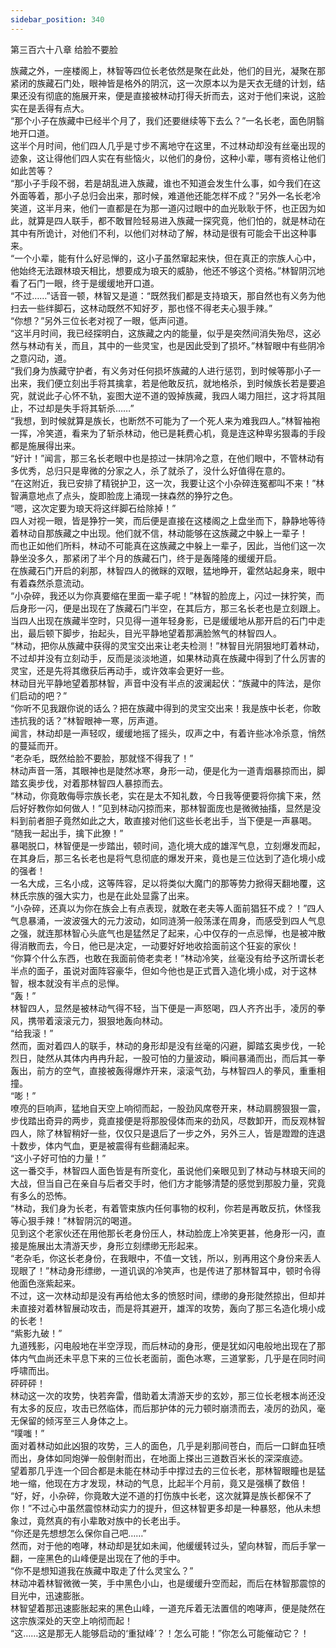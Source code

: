 ```yaml
---
sidebar_position: 340
---
```

 第三百六十八章 给脸不要脸


族藏之外，一座楼阁上，林智等四位长老依然是聚在此处，他们的目光，凝聚在那紧闭的族藏石门处，眼神皆是格外的阴沉，这一次原本以为是天衣无缝的计划，结果还没有彻底的施展开来，便是直接被林动打得夭折而去，这对于他们来说，这脸实在是丢得有点大。  
“那个小子在族藏中已经半个月了，我们还要继续等下去么？”一名长老，面色阴翳地开口道。  
这半个月时间，他们四人几乎是寸步不离地守在这里，不过林动却没有丝毫出现的迹象，这让得他们四人实在有些恼火，以他们的身份，这种小辈，哪有资格让他们如此苦等？  
“那小子手段不弱，若是胡乱进入族藏，谁也不知道会发生什么事，如今我们在这外面等着，那小子总归会出来，那时候，难道他还能怎样不成？”另外一名长老冷笑道，这半月来，他们一直都是在为那一道闪过眼中的血光耿耿于怀，也正因为如此，就算是四人联手，都不敢冒险轻易进入族藏一探究竟，他们怕的，就是林动在其中有所诡计，对他们不利，以他们对林动了解，林动是很有可能会干出这种事来。  
“一个小辈，能有什么好忌惮的，这小子虽然窜起来快，但在真正的宗族人心中，他始终无法跟林琅天相比，想要成为琅天的威胁，他还不够这个资格。”林智阴沉地看了石门一眼，终于是缓缓地开口道。  
“不过……”话音一顿，林智又是道：“既然我们都是支持琅天，那自然也有义务为他扫去一些绊脚石，这林动既然不知好歹，那也怪不得老夫心狠手辣。”  
“你想？”另外三位长老对视了一眼，低声问道。  
“这半月时间，我已经探明白，这族藏之内的能量，似乎是突然间消失殆尽，这必然与林动有关，而且，其中的一些灵宝，也是因此受到了损坏。”林智眼中有些阴冷之意闪动，道。  
“我们身为族藏守护者，有义务对任何损坏族藏的人进行惩罚，到时候等那小子一出来，我们便立刻出手将其擒拿，若是他敢反抗，就地格杀，到时候族长若是要追究，就说此子心怀不轨，妄图大逆不道的毁掉族藏，我四人竭力阻拦，这才将其阻止，不过却是失手将其斩杀……”  
“我想，到时候就算是族长，也断然不可能为了一个死人来为难我四人。”林智袖袍一挥，冷笑道，看来为了斩杀林动，他已是耗费心机，竟是连这种卑劣狠毒的手段都是施展得出来。  
“好计！”闻言，那三名长老眼中也是掠过一抹阴冷之意，在他们眼中，不管林动有多优秀，总归只是卑微的分家之人，杀了就杀了，没什么好值得在意的。  
“在这附近，我已安排了精锐护卫，这一次，我要让这个小杂碎连冤都叫不来！”林智满意地点了点头，旋即脸庞上涌现一抹森然的狰狞之色。  
“嗯，这次定要为琅天将这绊脚石给除掉！”  
四人对视一眼，皆是狰狞一笑，而后便是直接在这楼阁之上盘坐而下，静静地等待着林动自那族藏之中出现。他们就不信，林动能够在这族藏之中躲上一辈子！  
而也正如他们所料，林动不可能真在这族藏之中躲上一辈子，因此，当他们这一次静坐没多久，那紧闭了半个月的族藏石门，终于是轰隆隆的缓缓开启。  
在族藏石门开启的刹那，林智四人的微眯的双眼，猛地睁开，霍然站起身来，眼中有着森然杀意流动。  
“小杂碎，我还以为你真要缩在里面一辈子呢！”林智的脸庞上，闪过一抹狞笑，而后身形一闪，便是出现在了族藏石门半空，在其后方，那三名长老也是立刻跟上。  
当四人出现在族藏半空时，只见得一道年轻身影，已是缓缓地从那开启的石门中走出，最后顿下脚步，抬起头，目光平静地望着那满脸煞气的林智四人。  
“林动，把你从族藏中获得的灵宝交出来让老夫检测！”林智目光阴狠地盯着林动，不过却并没有立刻动手，反而是淡淡地道，如果林动真在族藏中得到了什么厉害的灵宝，还是先将其缴获后再动手，或许效率会更好一些。  
林动目光平静地望着那林智，声音中没有半点的波澜起伏：“族藏中的阵法，是你们启动的吧？”  
“你听不见我跟你说的话么？把在族藏中得到的灵宝交出来！我是族中长老，你敢违抗我的话？”林智眼神一寒，厉声道。  
闻言，林动却是一声轻叹，缓缓地摇了摇头，叹声之中，有着许些冰冷杀意，悄然的蔓延而开。  
“老杂毛，既然给脸不要脸，那就怪不得我了！”  
林动声音一落，其眼神也是陡然冰寒，身形一动，便是化为一道青烟暴掠而出，脚踏玄奥步伐，对着那林智四人暴掠而去。  
“林动，你竟敢侮辱宗族长老，实在是太不知礼数，今日我等便要将你擒下来，然后好好教你如何做人！”见到林动闪掠而来，那林智面庞也是微微抽搐，显然是没料到前者胆子竟然如此之大，敢直接对他们这些长老出手，当下便是一声暴喝。  
“随我一起出手，擒下此獠！”  
暴喝脱口，林智便是一步踏出，顿时间，造化境大成的雄浑气息，立刻爆发而起，在其身后，那三名长老也是将气息彻底的爆发开来，竟也是三位达到了造化境小成的强者！  
一名大成，三名小成，这等阵容，足以将类似大魔门的那等势力掀得天翻地覆，这林氏宗族的强大实力，也是在此处显露了出来。  
“小杂碎，还真以为你在族会上有点表现，就敢在老夫等人面前猖狂不成？！”四人气息暴涌，一波波强大的元力波动，如同涟漪一般荡漾在周身，而感受到四人气息之强，就连那林智心头底气也是猛然足了起来，心中仅存的一点忌惮，也是被冲散得消散而去，今日，他已是决定，一动要好好地收拾面前这个狂妄的家伙！  
“你算个什么东西，也敢在我面前倚老卖老！”林动冷笑，丝毫没有给予这所谓长老半点的面子，虽说对面阵容豪华，但如今他也是正式晋入造化境小成，对于这林智，根本就没有半点的忌惮。  
“轰！”  
林智四人，显然是被林动气得不轻，当下便是一声怒喝，四人齐齐出手，凌厉的拳风，携带着滚滚元力，狠狠地轰向林动。  
“给我滚！”  
然而，面对着四人的联手，林动的身形却是没有丝毫的闪避，脚踏玄奥步伐，一轮烈日，陡然从其体内冉冉升起，一股可怕的力量波动，瞬间暴涌而出，而后其一拳轰出，前方的空气，直接被轰得爆炸开来，滚滚气劲，与林智四人的拳风，重重相撞。  
“嘭！”  
嘹亮的巨响声，猛地自天空上响彻而起，一股劲风席卷开来，林动肩膀狠狠一震，步伐踏出奇异的两步，竟直接便是将那股侵体而来的劲风，尽数卸开，而反观林智四人，除了林智稍好一些，仅仅只是退后了一步之外，另外三人，皆是蹬蹬的连退十数步，体内气血，更是被震得有些翻涌起来。  
“这小子好可怕的力量！”  
这一番交手，林智四人面色皆是有所变化，虽说他们亲眼见到了林动与林琅天间的大战，但当自己在亲自与后者交手时，他们方才能够清楚的感觉到那股力量，究竟有多么的恐怖。  
“林动，我们身为长老，有着管束族内任何事物的权利，你若是再敢反抗，休怪我等心狠手辣！”林智阴沉的喝道。  
见到这个老家伙还在用他那长老身份压人，林动脸庞上冷笑更甚，他身形一闪，直接是施展出太清游天步，身形立刻缥缈无形起来。  
“老杂毛，你这长老身份，在我眼中，不值一文钱，所以，别再用这个身份来丢人现眼了！”林动身形缥缈，一道讥讽的冷笑声，也是传进了那林智耳中，顿时令得他面色涨紫起来。  
不过，这一次林动却是没有再给他太多的愤怒时间，缥缈的身形陡然掠出，但却并未直接对着林智展动攻击，而是将其避开，雄浑的攻势，轰向了那三名造化境小成的长老！  
“紫影九破！”  
九道残影，闪电般地在半空浮现，而后林动的身形，便是犹如闪电般地出现在了那体内气血尚还未平息下来的三位长老面前，面色冰寒，三道掌影，几乎是在同时间呼啸而出。  
砰砰砰！  
林动这一次的攻势，快若奔雷，借助着太清游天步的玄妙，那三位长老根本尚还没有太多的反应，攻击已然临体，而后那护体的元力顿时崩溃而去，凌厉的劲风，毫无保留的倾泻至三人身体之上。  
“噗嗤！”  
面对着林动如此凶狠的攻势，三人的面色，几乎是刹那间苍白，而后一口鲜血狂喷而出，身体如同炮弹一般倒射而出，在地面上搽出三道数百米长的深深痕迹。  
望着那几乎连一个回合都是未能在林动手中撑过去的三位长老，那林智眼瞳也是猛地一缩，他现在方才发现，林动的气息，比起半个月前，竟又是强横了数倍！  
“好，好，小杂碎，你竟敢大逆不道的打伤族中长老，这次就算是族长都保不了你！”不过心中虽然震惊林动实力的提升，但这林智更多却是一种暴怒，他从未想象过，竟然真的有小辈敢对族中的长老出手。  
“你还是先想想怎么保你自己吧……”  
然而，对于他的咆哮，林动却是犹如未闻，他缓缓转过头，望向林智，而后手掌一翻，一座黑色的山峰便是出现在了他的手中。  
“你不是想知道我在族藏中取走了什么灵宝么？”  
林动冲着林智微微一笑，手中黑色小山，也是缓缓升空而起，而后在林智那震惊的目光中，迅速膨胀。  
林智望着那迅速膨胀起来的黑色山峰，一道充斥着无法置信的咆哮声，便是陡然在这宗族深处的天空上响彻而起！  
“这……这是那无人能够启动的‘重狱峰’？！怎么可能！”你怎么可能催动它？！  
  
  
